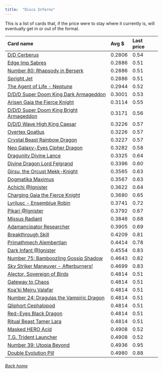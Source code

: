 ```yaml
---
title:  "Disco Inferno"
---
```


This is a list of cards that, if the price were to stay where it currently is, will eventually get in or out of the format.

| Card name | Avg $ | Last price |
| :-- | :-- | :-- |
[D/D Cerberus](https://db.ygoprodeck.com/card/?search=D/D%20Cerberus) | 0.2806 | 0.54 |
[Edge Imp Sabres](https://db.ygoprodeck.com/card/?search=Edge%20Imp%20Sabres) | 0.2886 | 0.51 |
[Number 80: Rhapsody in Berserk](https://db.ygoprodeck.com/card/?search=Number%2080:%20Rhapsody%20in%20Berserk) | 0.2886 | 0.51 |
[Spright Jet](https://db.ygoprodeck.com/card/?search=Spright%20Jet) | 0.2886 | 0.51 |
[The Agent of Life - Neptune](https://db.ygoprodeck.com/card/?search=The%20Agent%20of%20Life%20-%20Neptune) | 0.2944 | 0.52 |
[D/D/D Super Doom King Dark Armageddon](https://db.ygoprodeck.com/card/?search=D/D/D%20Super%20Doom%20King%20Dark%20Armageddon) | 0.3001 | 0.53 |
[Arisen Gaia the Fierce Knight](https://db.ygoprodeck.com/card/?search=Arisen%20Gaia%20the%20Fierce%20Knight) | 0.3114 | 0.55 |
[D/D/D Super Doom King Bright Armageddon](https://db.ygoprodeck.com/card/?search=D/D/D%20Super%20Doom%20King%20Bright%20Armageddon) | 0.3171 | 0.56 |
[D/D/D Wave High King Caesar](https://db.ygoprodeck.com/card/?search=D/D/D%20Wave%20High%20King%20Caesar) | 0.3226 | 0.57 |
[Overtex Qoatlus](https://db.ygoprodeck.com/card/?search=Overtex%20Qoatlus) | 0.3226 | 0.57 |
[Crystal Beast Rainbow Dragon](https://db.ygoprodeck.com/card/?search=Crystal%20Beast%20Rainbow%20Dragon) | 0.3227 | 0.57 |
[Neo Galaxy-Eyes Cipher Dragon](https://db.ygoprodeck.com/card/?search=Neo%20Galaxy-Eyes%20Cipher%20Dragon) | 0.3282 | 0.58 |
[Dragunity Divine Lance](https://db.ygoprodeck.com/card/?search=Dragunity%20Divine%20Lance) | 0.3325 | 0.64 |
[Divine Dragon Lord Felgrand](https://db.ygoprodeck.com/card/?search=Divine%20Dragon%20Lord%20Felgrand) | 0.3396 | 0.60 |
[Girsu, the Orcust Mekk-Knight](https://db.ygoprodeck.com/card/?search=Girsu,%20the%20Orcust%20Mekk-Knight) | 0.3565 | 0.63 |
[Dogmatika Maximus](https://db.ygoprodeck.com/card/?search=Dogmatika%20Maximus) | 0.3567 | 0.63 |
[Achichi @Ignister](https://db.ygoprodeck.com/card/?search=Achichi%20@Ignister) | 0.3622 | 0.64 |
[Charging Gaia the Fierce Knight](https://db.ygoprodeck.com/card/?search=Charging%20Gaia%20the%20Fierce%20Knight) | 0.3680 | 0.65 |
[Lyrilusc - Ensemblue Robin](https://db.ygoprodeck.com/card/?search=Lyrilusc%20-%20Ensemblue%20Robin) | 0.3741 | 0.72 |
[Pikari @Ignister](https://db.ygoprodeck.com/card/?search=Pikari%20@Ignister) | 0.3792 | 0.67 |
[Missus Radiant](https://db.ygoprodeck.com/card/?search=Missus%20Radiant) | 0.3848 | 0.68 |
[Adamancipator Researcher](https://db.ygoprodeck.com/card/?search=Adamancipator%20Researcher) | 0.3905 | 0.69 |
[Breakthrough Skill](https://db.ygoprodeck.com/card/?search=Breakthrough%20Skill) | 0.4209 | 0.81 |
[Primathmech Alembertian](https://db.ygoprodeck.com/card/?search=Primathmech%20Alembertian) | 0.4414 | 0.78 |
[Dark Infant @Ignister](https://db.ygoprodeck.com/card/?search=Dark%20Infant%20@Ignister) | 0.4554 | 0.83 |
[Number 75: Bamboozling Gossip Shadow](https://db.ygoprodeck.com/card/?search=Number%2075:%20Bamboozling%20Gossip%20Shadow) | 0.4643 | 0.82 |
[Sky Striker Maneuver - Afterburners!](https://db.ygoprodeck.com/card/?search=Sky%20Striker%20Maneuver%20-%20Afterburners!) | 0.4699 | 0.83 |
[Alector, Sovereign of Birds](https://db.ygoprodeck.com/card/?search=Alector,%20Sovereign%20of%20Birds) | 0.4814 | 0.51 |
[Gateway to Chaos](https://db.ygoprodeck.com/card/?search=Gateway%20to%20Chaos) | 0.4814 | 0.51 |
[Koa'ki Meiru Valafar](https://db.ygoprodeck.com/card/?search=Koa'ki%20Meiru%20Valafar) | 0.4814 | 0.51 |
[Number 24: Dragulas the Vampiric Dragon](https://db.ygoprodeck.com/card/?search=Number%2024:%20Dragulas%20the%20Vampiric%20Dragon) | 0.4814 | 0.51 |
[Qliphort Cephalopod](https://db.ygoprodeck.com/card/?search=Qliphort%20Cephalopod) | 0.4814 | 0.51 |
[Red-Eyes Black Dragon](https://db.ygoprodeck.com/card/?search=Red-Eyes%20Black%20Dragon) | 0.4814 | 0.51 |
[Ritual Beast Tamer Lara](https://db.ygoprodeck.com/card/?search=Ritual%20Beast%20Tamer%20Lara) | 0.4814 | 0.51 |
[Masked HERO Acid](https://db.ygoprodeck.com/card/?search=Masked%20HERO%20Acid) | 0.4908 | 0.52 |
[T.G. Trident Launcher](https://db.ygoprodeck.com/card/?search=T.G.%20Trident%20Launcher) | 0.4908 | 0.52 |
[Number 39: Utopia Beyond](https://db.ygoprodeck.com/card/?search=Number%2039:%20Utopia%20Beyond) | 0.4936 | 0.95 |
[Double Evolution Pill](https://db.ygoprodeck.com/card/?search=Double%20Evolution%20Pill) | 0.4980 | 0.88 |

###### [Back home](index)